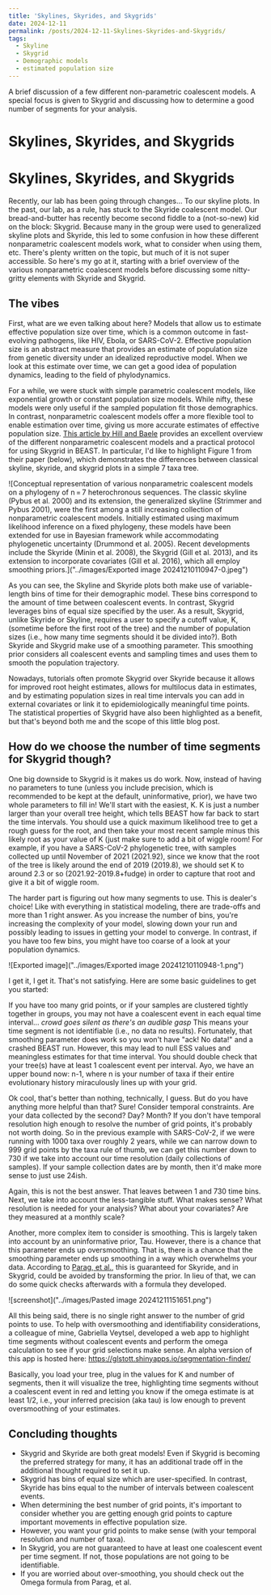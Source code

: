 ```yaml
---
title: 'Skylines, Skyrides, and Skygrids'
date: 2024-12-11
permalink: /posts/2024-12-11-Skylines-Skyrides-and-Skygrids/
tags:
  - Skyline
  - Skygrid
  - Demographic models
  - estimated population size
---
```


A brief discussion of a few different non-parametric coalescent models. A special focus is given to Skygrid and discussing how to determine a good number of segments for your analysis. 

Skylines, Skyrides, and Skygrids
==========================

# Skylines, Skyrides, and Skygrids
 
Recently, our lab has been going through changes… To our skyline plots. In the past, our lab, as a rule, has stuck to the Skyride coalescent model. Our bread-and-butter has recently become second fiddle to a (not-so-new) kid on the block: Skygrid. Because many in the group were used to generalized skyline plots and Skyride, this led to some confusion in how these different nonparametric coalescent models work, what to consider when using them, etc. There's plenty written on the topic, but much of it is not super accessible. So here's my go at it, starting with a brief overview of the various nonparametric coalescent models before discussing some nitty-gritty elements with Skyride and Skygrid.
 
## The vibes
 
First, what are we even talking about here? Models that allow us to estimate effective population size over time, which is a common outcome in fast-evolving pathogens, like HIV, Ebola, or SARS-CoV-2. Effective population size is an abstract measure that provides an estimate of population size from genetic diversity under an idealized reproductive model. When we look at this estimate over time, we can get a good idea of population dynamics, leading to the field of phylodynamics.
 
For a while, we were stuck with simple parametric coalescent models, like exponential growth or constant population size models. While nifty, these models were only useful if the sampled population fit those demographics. In contrast, nonparametric coalescent models offer a more flexible tool to enable estimation over time, giving us more accurate estimates of effective population size. [This article by Hill and Baele](https://doi.org/10.1093/molbev/msz172) provides an excellent overview of the different nonparametric coalescent models and a practical protocol for using Skygrid in BEAST. In particular, I'd like to highlight Figure 1 from their paper (below), which demonstrates the differences between classical skyline, skyride, and skygrid plots in a simple 7 taxa tree.
 
![Conceptual representation of various nonparametric coalescent models on a phylogeny of n = 7 heterochronous sequences. The classic skyline (Pybus et al. 2000) and its extension, the generalized skyline (Strimmer and Pybus 2001), were the first among a still increasing collection of nonparametric coalescent models. Initially estimated using maximum likelihood inference on a fixed phylogeny, these models have been extended for use in Bayesian framework while accommodating phylogenetic uncertainty (Drummond et al. 2005). Recent developments include the Skyride (Minin et al. 2008), the Skygrid (Gill et al. 2013), and its extension to incorporate covariates (Gill et al. 2016), which all employ smoothing priors.]("../images/Exported image 20241210110947-0.jpeg")  

As you can see, the Skyline and Skyride plots both make use of variable-length bins of time for their demographic model. These bins correspond to the amount of time between coalescent events. In contrast, Skygrid leverages bins of equal size specified by the user. As a result, Skygrid, unlike Skyride or Skyline, requires a user to specify a cutoff value, K, (sometime before the first root of the tree) and the number of population sizes (i.e., how many time segments should it be divided into?). Both Skyride and Skygrid make use of a smoothing parameter. This smoothing prior considers all coalescent events and sampling times and uses them to smooth the population trajectory.
 
Nowadays, tutorials often promote Skygrid over Skyride because it allows for improved root height estimates, allows for multilocus data in estimates, and by estimating population sizes in real time intervals you can add in external covariates or link it to epidemiologically meaningful time points. The statistical properties of Skygrid have also been highlighted as a benefit, but that's beyond both me and the scope of this little blog post.
 
## How do we choose the number of time segments for Skygrid though?
 
One big downside to Skygrid is it makes us do work. Now, instead of having no parameters to tune (unless you include precision, which is recommended to be kept at the default, uninformative, prior), we have two whole parameters to fill in! We'll start with the easiest, K. K is just a number larger than your overall tree height, which tells BEAST how far back to start the time intervals. You should use a quick maximum likelihood tree to get a rough guess for the root, and then take your most recent sample minus this likely root as your value of K (just make sure to add a bit of wiggle room! For example, if you have a SARS-CoV-2 phylogenetic tree, with samples collected up until November of 2021 (2021.92), since we know that the root of the tree is likely around the end of 2019 (2019.8), we should set K to around 2.3 or so (2021.92-2019.8+fudge) in order to capture that root and give it a bit of wiggle room.
 
The harder part is figuring out how many segments to use. This is dealer's choice! Like with everything in statistical modeling, there are trade-offs and more than 1 right answer. As you increase the number of bins, you're increasing the complexity of your model, slowing down your run and possibly leading to issues in getting your model to converge. In contrast, if you have too few bins, you might have too coarse of a look at your population dynamics.
 
 ![Exported image]("../images/Exported image 20241210110948-1.png")  

I get it, I get it. That's not satisfying. Here are some basic guidelines to get you started:
 
If you have too many grid points, or if your samples are clustered tightly together in groups, you may not have a coalescent event in each equal time interval… *crowd goes silent as there's an audible gasp* This means your time segment is not identifiable (i.e., no data no results). Fortunately, that smoothing parameter does work so you won't have "ack! No data!" and a crashed BEAST run. However, this may lead to null ESS values and meaningless estimates for that time interval. You should double check that your tree(s) have at least 1 coalescent event per interval. Ayo, we have an upper bound now: n-1, where n is your number of taxa if their entire evolutionary history miraculously lines up with your grid.
 
Ok cool, that's better than nothing, technically, I guess. But do you have anything more helpful than that? Sure! Consider temporal constraints. Are your data collected by the second? Day? Month? If you don't have temporal resolution high enough to resolve the number of grid points, it's probably not worth doing. So in the previous example with SARS-CoV-2, if we were running with 1000 taxa over roughly 2 years, while we can narrow down to 999 grid points by the taxa rule of thumb, we can get this number down to 730 if we take into account our time resolution (daily collections of samples). If your sample collection dates are by month, then it'd make more sense to just use 24ish.
 
Again, this is not the best answer. That leaves between 1 and 730 time bins. Next, we take into account the less-tangible stuff. What makes sense? What resolution is needed for your analysis? What about your covariates? Are they measured at a monthly scale?
 
Another, more complex item to consider is smoothing. This is largely taken into account by an uninformative prior, Tau. However, there is a chance that this parameter ends up oversmoothing. That is, there is a chance that the smoothing parameter ends up smoothing in a way which overwhelms your data. According to [Parag, et al.](https://doi.org/10.1093/sysbio/syab037), this is guaranteed for Skyride, and in Skygrid, could be avoided by transforming the prior. In lieu of that, we can do some quick checks afterwards with a formula they developed. 

![screenshot]("../images/Pasted image 20241211151651.png")

All this being said, there is no single right answer to the number of grid points to use. To help with oversmoothing and identifiability considerations, a colleague of mine, Gabriella Veytsel, developed a web app to highlight time segments without coalescent events and perform the omega calculation to see if your grid selections make sense. An alpha version of this app is hosted here: https://glstott.shinyapps.io/segmentation-finder/

Basically, you load your tree, plug in the values for K and number of segments, then it will visualize the tree, highlighting time segments without a coalescent event in red and letting you know if the omega estimate is at least 1/2, i.e., your inferred precision (aka tau) is low enough to prevent oversmoothing of your estimates.

## Concluding thoughts

* Skygrid and Skyride are both great models! Even if Skygrid is becoming the preferred strategy for many, it has an additional trade off in the additional thought required to set it up. 
* Skygrid has bins of equal size which are user-specified. In contrast, Skyride has bins equal to the number of intervals between coalescent events. 
* When determining the best number of grid points, it's important to consider whether you are getting enough grid points to capture important movements in effective population size.
* However, you want your grid points to make sense (with your temporal resolution and number of taxa).
* In Skygrid, you are not guaranteed to have at least one coalescent event per time segment. If not, those populations are not going to be identifiable.
* If you are worried about over-smoothing, you should check out the Omega formula from Parag, et al.
